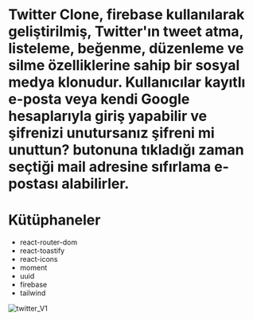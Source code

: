 <h1>Twitter Clone, firebase kullanılarak geliştirilmiş, Twitter'ın tweet atma, listeleme, beğenme, düzenleme ve silme özelliklerine sahip bir sosyal medya klonudur. Kullanıcılar kayıtlı e-posta veya kendi Google hesaplarıyla giriş yapabilir ve şifrenizi unutursanız şifreni mi unuttun? butonuna tıkladığı zaman seçtiği mail adresine sıfırlama e-postası alabilirler.</h1>

# Kütüphaneler
- react-router-dom
- react-toastify
- react-icons
- moment
- uuid
- firebase
- tailwind


  
![twitter_V1](https://github.com/user-attachments/assets/3407c4cd-0a9d-4080-9119-7a3734bb2d0b)


